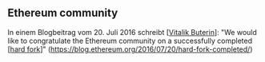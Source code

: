 ## Ethereum community

In einem Blogbeitrag vom 20. Juli 2016 schreibt [[Vitalik Buterin]]: "We would like to congratulate the Ethereum community on a successfully completed [[hard fork]]" (https://blog.ethereum.org/2016/07/20/hard-fork-completed/)

[Vitalik Buterin]: <Vitalik Buterin.md> "Vitalik Buterin"
[hard fork]: <hard fork.md> "hard fork"
